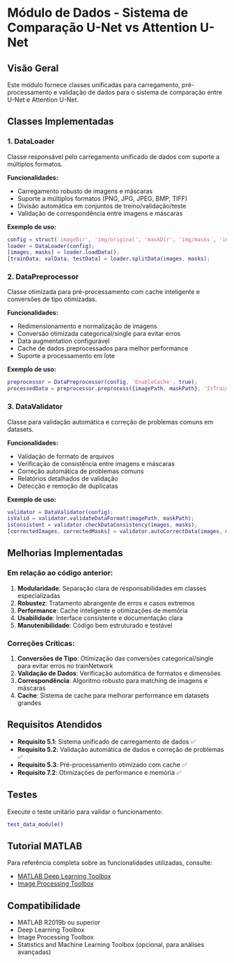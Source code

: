 # Módulo de Dados - Sistema de Comparação U-Net vs Attention U-Net

## Visão Geral

Este módulo fornece classes unificadas para carregamento, pré-processamento e validação de dados para o sistema de comparação entre U-Net e Attention U-Net.

## Classes Implementadas

### 1. DataLoader
Classe responsável pelo carregamento unificado de dados com suporte a múltiplos formatos.

**Funcionalidades:**
- Carregamento robusto de imagens e máscaras
- Suporte a múltiplos formatos (PNG, JPG, JPEG, BMP, TIFF)
- Divisão automática em conjuntos de treino/validação/teste
- Validação de correspondência entre imagens e máscaras

**Exemplo de uso:**
```matlab
config = struct('imageDir', 'img/original', 'maskDir', 'img/masks', 'inputSize', [256, 256, 3]);
loader = DataLoader(config);
[images, masks] = loader.loadData();
[trainData, valData, testData] = loader.splitData(images, masks);
```

### 2. DataPreprocessor
Classe otimizada para pré-processamento com cache inteligente e conversões de tipo otimizadas.

**Funcionalidades:**
- Redimensionamento e normalização de imagens
- Conversão otimizada categorical/single para evitar erros
- Data augmentation configurável
- Cache de dados preprocessados para melhor performance
- Suporte a processamento em lote

**Exemplo de uso:**
```matlab
preprocessor = DataPreprocessor(config, 'EnableCache', true);
processedData = preprocessor.preprocess({imagePath, maskPath}, 'IsTraining', true, 'UseAugmentation', true);
```

### 3. DataValidator
Classe para validação automática e correção de problemas comuns em datasets.

**Funcionalidades:**
- Validação de formato de arquivos
- Verificação de consistência entre imagens e máscaras
- Correção automática de problemas comuns
- Relatórios detalhados de validação
- Detecção e remoção de duplicatas

**Exemplo de uso:**
```matlab
validator = DataValidator(config);
isValid = validator.validateDataFormat(imagePath, maskPath);
isConsistent = validator.checkDataConsistency(images, masks);
[correctedImages, correctedMasks] = validator.autoCorrectData(images, masks);
```

## Melhorias Implementadas

### Em relação ao código anterior:

1. **Modularidade**: Separação clara de responsabilidades em classes especializadas
2. **Robustez**: Tratamento abrangente de erros e casos extremos
3. **Performance**: Cache inteligente e otimizações de memória
4. **Usabilidade**: Interface consistente e documentação clara
5. **Manutenibilidade**: Código bem estruturado e testável

### Correções Críticas:

1. **Conversões de Tipo**: Otimização das conversões categorical/single para evitar erros no trainNetwork
2. **Validação de Dados**: Verificação automática de formatos e dimensões
3. **Correspondência**: Algoritmo robusto para matching de imagens e máscaras
4. **Cache**: Sistema de cache para melhorar performance em datasets grandes

## Requisitos Atendidos

- **Requisito 5.1**: Sistema unificado de carregamento de dados ✅
- **Requisito 5.2**: Validação automática de dados e correção de problemas ✅
- **Requisito 5.3**: Pré-processamento otimizado com cache ✅
- **Requisito 7.2**: Otimizações de performance e memória ✅

## Testes

Execute o teste unitário para validar o funcionamento:

```matlab
test_data_module()
```

## Tutorial MATLAB

Para referência completa sobre as funcionalidades utilizadas, consulte:
- [MATLAB Deep Learning Toolbox](https://www.mathworks.com/support/learn-with-matlab-tutorials.html)
- [Image Processing Toolbox](https://www.mathworks.com/help/images/)

## Compatibilidade

- MATLAB R2019b ou superior
- Deep Learning Toolbox
- Image Processing Toolbox
- Statistics and Machine Learning Toolbox (opcional, para análises avançadas)